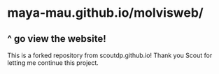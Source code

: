 # maya-mau.github.io/molvisweb/
## ^ go view the website!

This is a forked repository from scoutdp.github.io! Thank you Scout for letting me continue this project. 
